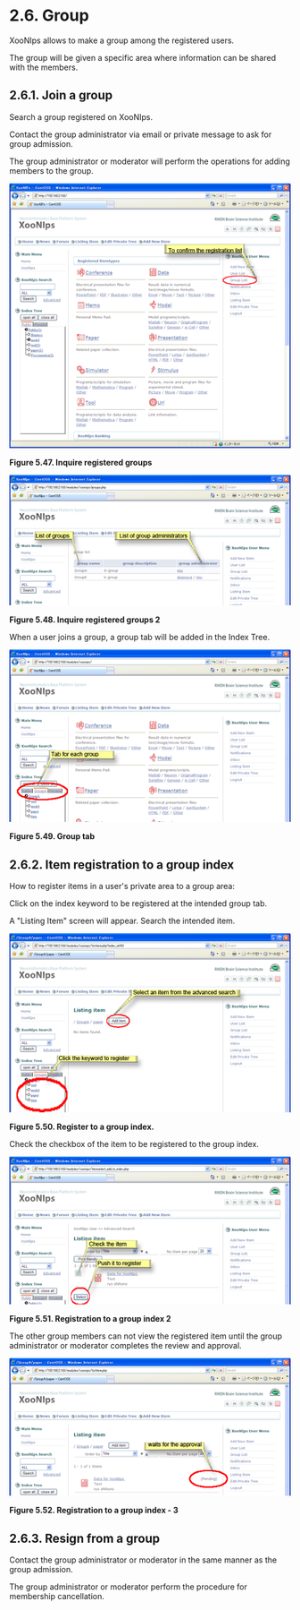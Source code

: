 # 2.6. Group

XooNIps allows to make a group among the registered users.

The group will be given a specific area where information can be shared with the members.

## 2.6.1. Join a group <a id="2-6-1-join-a-group"></a>

Search a group registered on XooNIps.

Contact the group administrator via email or private message to ask for group admission.

The group administrator or moderator will perform the operations for adding members to the group.

![Inquire registered groups](../../../.gitbook/assets/xoonips-operate46.png)

**Figure 5.47. Inquire registered groups**

![Inquire registered groups 2](../../../.gitbook/assets/xoonips-operate47.png)

**Figure 5.48. Inquire registered groups 2**

When a user joins a group, a group tab will be added in the Index Tree.

![Group tab](../../../.gitbook/assets/xoonips-operate48.png)

**Figure 5.49. Group tab**

## 2.6.2. Item registration to a group index <a id="2-6-2-item-registration-to-a-group-index"></a>

How to register items in a user's private area to a group area:

Click on the index keyword to be registered at the intended group tab.

A "Listing Item" screen will appear. Search the intended item.

![Register to a group index.](../../../.gitbook/assets/xoonips-operate49.png)

**Figure 5.50. Register to a group index.**

Check the checkbox of the item to be registered to the group index.

![Registration to a group index 2](../../../.gitbook/assets/xoonips-operate50.png)

**Figure 5.51. Registration to a group index 2**

The other group members can not view the registered item until the group administrator or moderator completes the review and approval.

![Registration to a group index - 3](../../../.gitbook/assets/xoonips-operate51.png)

**Figure 5.52. Registration to a group index - 3**

## 2.6.3. Resign from a group <a id="2-6-3-resign-from-a-group"></a>

Contact the group administrator or moderator in the same manner as the group admission.

The group administrator or moderator perform the procedure for membership cancellation.

